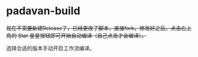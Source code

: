 # padavan-build

~~现在不需要新建Release了，已经更改了脚本，直接fork，修改好之后，点击右上角的 Star 星星按钮即可开始自动编译（自己点击才会编译）。~~

选择合适的版本手动开启工作流编译。
